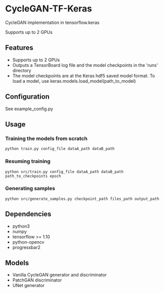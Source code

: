 # CycleGAN-TF-Keras
CycleGAN implementation in tensorflow.keras

Supports up to 2 GPUs

## Features
- Supports up to 2 GPUs
- Outputs a TensorBoard log file and the model checkpoints in the 'runs' directory
- The model checkpoints are at the Keras hdf5 saved model format. To load a model, use keras.models.load_model(path_to_model)

## Configuration
See example_config.py

## Usage 
### Training the models from scratch
```shell
python train.py config_file dataA_path dataB_path
```

### Resuming training
```shell
python src/train.py config_file dataA_path dataB_path path_to_checkpoints epoch
```
### Generating samples
```shell
python src/generate_samples.py checkpoint_path files_path output_path
```

## Dependencies
- python3
- numpy
- tensorflow >= 1.10
- python-opencv
- progressbar2

## Models
- Vanilla CycleGAN generator and discriminator
- PatchGAN discriminator
- UNet generator
